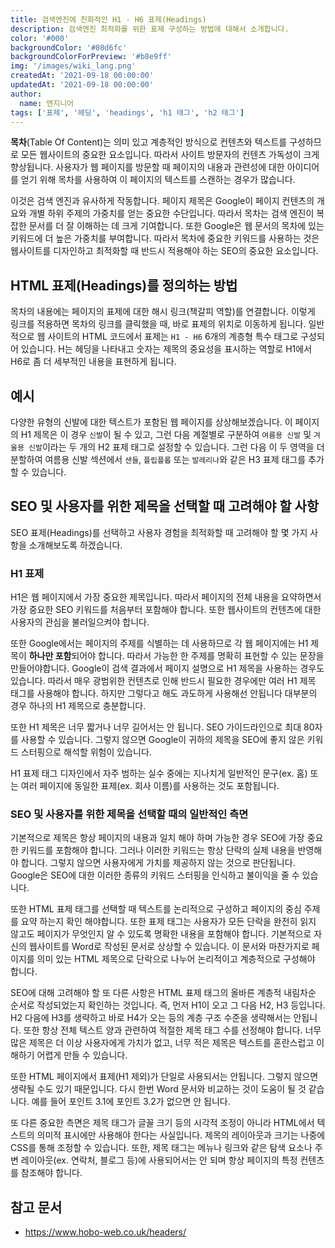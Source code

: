 ```yaml
---
title: 검색엔진에 친화적인 H1 - H6 표제(Headings)
description: 검색엔진 최적화를 위한 표제 구성하는 방법에 대해서 소개합니다.
color: '#000'
backgroundColor: '#80d6fc'
backgroundColorForPreview: '#b8e9ff'
img: '/images/wiki_lang.png'
createdAt: '2021-09-18 00:00:00'
updatedAt: '2021-09-18 00:00:00'
author:
  name: 엔지니어
tags: ['표제', '헤딩', 'headings', 'h1 태그', 'h2 태그']
---
```


**목차**(Table Of Content)는 의미 있고 계층적인 방식으로 컨텐츠와 텍스트를 구성하므로 모든 웹사이트의 중요한 요소입니다. 따라서 사이트 방문자의 컨텐츠 가독성이 크게 향상됩니다. 사용자가 웹 페이지를 방문할 때 페이지의 내용과 관련성에 대한 아이디어를 얻기 위해 목차를 사용하여 이 페이지의 텍스트를 스캔하는 경우가 많습니다.

<!--more-->

이것은 검색 엔진과 유사하게 작동합니다. 페이지 제목은 Google이 페이지 컨텐츠의 개요와 개별 하위 주제의 가중치를 얻는 중요한 수단입니다. 따라서 목차는 검색 엔진이 복잡한 문서를 더 잘 이해하는 데 크게 기여합니다. 또한 Google은 웹 문서의 목차에 있는 키워드에 더 높은 가중치를 부여합니다. 따라서 목차에 중요한 키워드를 사용하는 것은 웹사이트를 디자인하고 최적화할 때 반드시 적용해야 하는 SEO의 중요한 요소입니다.

<simple-diagnosis title='표제(Headings) SEO 진단하기' description='검색엔진 최적화를 위한 표제(Headings)를 진단해보세요.'></simple-diagnosis>

## HTML 표제(Headings)를 정의하는 방법

목차의 내용에는 페이지의 표제에 대한 해시 링크(책갈피 역할)를 연결합니다. 이렇게 링크를 적용하면 목차의 링크를 클릭했을 때, 바로 표제의 위치로 이동하게 됩니다. 일반적으로 웹 사이트의 HTML 코드에서 표제는 `H1 - H6` 6개의 계층형 특수 태그로 구성되어 있습니다. H는 헤딩을 나타내고 숫자는 제목의 중요성을 표시하는 역할로 H1에서 H6로 좀 더 세부적인 내용을 표현하게 됩니다.

## 예시

다양한 유형의 신발에 대한 텍스트가 포함된 웹 페이지를 상상해보겠습니다. 이 페이지의 H1 제목은 이 경우 `신발`이 될 수 있고, 그런 다음 계절별로 구분하여 `여름용 신발` 및 `겨울용 신발`이라는 두 개의 H2 표제 태그로 설정할 수 있습니다. 그런 다음 이 두 영역을 더 분할하여 여름용 신발 섹션에서 `샌들`, `플립플롭` 또는 `발레리나`와 같은 H3 표제 태그를 추가할 수 있습니다.

## SEO 및 사용자를 위한 제목을 선택할 때 고려해야 할 사항

SEO 표제(Headings)를 선택하고 사용자 경험을 최적화할 때 고려해야 할 몇 가지 사항을 소개해보도록 하겠습니다.

### H1 표제

H1은 웹 페이지에서 가장 중요한 제목입니다. 따라서 페이지의 전체 내용을 요약하면서 가장 중요한 SEO 키워드를 처음부터 포함해야 합니다. 또한 웹사이트의 컨텐츠에 대한 사용자의 관심을 불러일으켜야 합니다.

또한 Google에서는 페이지의 주제를 식별하는 데 사용하므로 각 웹 페이지에는 H1 제목이 **하나만 포함**되어야 합니다. 따라서 가능한 한 주제를 명확히 표현할 수 있는 문장을 만들어야합니다. Google이 검색 결과에서 페이지 설명으로 H1 제목을 사용하는 경우도 있습니다. 따라서 매우 광범위한 컨텐츠로 인해 반드시 필요한 경우에만 여러 H1 제목 태그를 사용해야 합니다. 하지만 그렇다고 해도 과도하게 사용해선 안됩니다 대부분의 경우 하나의 H1 제목으로 충분합니다.

또한 H1 제목은 너무 짧거나 너무 길어서는 안 됩니다. SEO 가이드라인으로 최대 80자를 사용할 수 있습니다. 그렇지 않으면 Google이 귀하의 제목을 SEO에 좋지 않은 <nuxt-link to="/blog/keyword-stuffing">키워드 스터핑</nuxt-link>으로 해석할 위험이 있습니다.

H1 표제 태그 디자인에서 자주 범하는 실수 중에는 지나치게 일반적인 문구(ex. 홈) 또는 여러 페이지에 동일한 표제(ex. 회사 이름)를 사용하는 것도 포함됩니다.

### SEO 및 사용자를 위한 제목을 선택할 때의 일반적인 측면

기본적으로 제목은 항상 페이지의 내용과 일치 해야 하며 가능한 경우 SEO에 가장 중요한 키워드를 포함해야 합니다. 그러나 이러한 키워드는 항상 단락의 실제 내용을 반영해야 합니다. 그렇지 않으면 사용자에게 가치를 제공하지 않는 것으로 판단됩니다. Google은 SEO에 대한 이러한 종류의 키워드 스터핑을 인식하고 불이익을 줄 수 있습니다.

또한 HTML 표제 태그를 선택할 때 텍스트를 논리적으로 구성하고 페이지의 중심 주제를 요약 하는지 확인 해야합니다. 또한 표제 태그는 사용자가 모든 단락을 완전히 읽지 않고도 페이지가 무엇인지 알 수 있도록 명확한 내용을 포함해야 합니다. 기본적으로 자신의 웹사이트를 Word로 작성된 문서로 상상할 수 있습니다. 이 문서와 마찬가지로 페이지를 의미 있는 HTML 제목으로 단락으로 나누어 논리적이고 계층적으로 구성해야 합니다.

SEO에 대해 고려해야 할 또 다른 사항은 HTML 표제 태그의 올바른 계층적 내림차순 순서로 작성되었는지 확인하는 것입니다. 즉, 먼저 H1이 오고 그 다음 H2, H3 등입니다. H2 다음에 H3를 생략하고 바로 H4가 오는 등의 계층 구조 수준을 생략해서는 안됩니다. 또한 항상 전체 텍스트 양과 관련하여 적절한 제목 태그 수를 선정해야 합니다. 너무 많은 제목은 더 이상 사용자에게 가치가 없고, 너무 적은 제목은 텍스트를 혼란스럽고 이해하기 어렵게 만들 수 있습니다.

또한 HTML 페이지에서 표제(H1 제외)가 단일로 사용되서는 안됩니다. 그렇지 않으면 생략될 수도 있기 때문입니다. 다시 한번 Word 문서와 비교하는 것이 도움이 될 것 같습니다. 예를 들어 포인트 3.1에 포인트 3.2가 없으면 안 됩니다.

또 다른 중요한 측면은 제목 태그가 글꼴 크기 등의 시각적 조정이 아니라 HTML에서 텍스트의 의미적 표시에만 사용해야 한다는 사실입니다. 제목의 레이아웃과 크기는 나중에 CSS를 통해 조정할 수 있습니다. 또한, 제목 태그는 메뉴나 링크와 같은 탐색 요소나 주변 레이아웃(ex. 연락처, 블로그 등)에 사용되어서는 안 되며 항상 페이지의 특정 컨텐츠를 참조해야 합니다.

## 참고 문서

- https://www.hobo-web.co.uk/headers/
